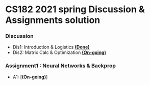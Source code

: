 # CS182 2021 spring Discussion & Assignments solution

### Discussion
* Dis1: Introduction & Logistics [__(Done)__](https://github.com/oldboy818/CS182/blob/main/Discussion/dis1_Introduction%20%26%20Logistics..pdf)
* Dis2: Matrix Calc & Optimization [__(On-going)__](https://github.com/oldboy818/CS182/blob/main/Discussion/dis2_Matrix%20Calc%20%26%20Optimization.pdf)


### Assignment1 : Neural Networks & Backprop
* A1: [__(On-going)__]
